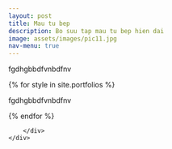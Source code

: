 ```yaml
---
layout: post
title: Mau tu bep
description: Bo suu tap mau tu bep hien dai
image: assets/images/pic11.jpg
nav-menu: true
---
```


<section class="no-padding" id="two">
    <div class="container-fluid">
        <div class="row no-gutter">
		<p> fgdhgbbdfvnbdfnv </p>
		{% for style in site.portfolios %}
			<p> fgdhgbbdfvnbdfnv </p>
            <div class="col-sm-6">
                <a href="#">
                    <img src="{{site.baseurl}}/assets/images/tubep/{{ style.image }}" class="img-responsive" alt="">
                    <!-- <div class="portfolio-box-caption"> -->
                        <!-- <div class="portfolio-box-caption-content"> -->
                            <!-- <div class="project-category text-faded"> -->
                                <!-- {{ style.category }} -->
                            <!-- </div> -->
                            <!-- <div class="project-name"> -->
                                <!-- {{ style.project }} -->
                            <!-- </div> -->
                        <!-- </div> -->
                    <!-- </div> -->
                </a>
            </div>   
		{% endfor %}
  
        </div>
    </div>
</section>

